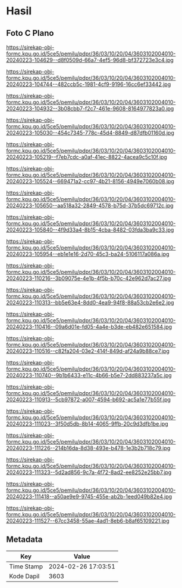 # Hasil

## Foto C Plano

https://sirekap-obj-formc.kpu.go.id/5ce5/pemilu/pdpr/36/03/10/20/04/3603102004010-20240223-104629--d8f0509d-66a7-4ef5-96d8-bf372723e3c4.jpg

https://sirekap-obj-formc.kpu.go.id/5ce5/pemilu/pdpr/36/03/10/20/04/3603102004010-20240223-104744--482ccb5c-1981-4cf9-9196-16cc6ef33442.jpg

https://sirekap-obj-formc.kpu.go.id/5ce5/pemilu/pdpr/36/03/10/20/04/3603102004010-20240223-104932--3b08cbb7-f2c7-461e-9608-8164977823a0.jpg

https://sirekap-obj-formc.kpu.go.id/5ce5/pemilu/pdpr/36/03/10/20/04/3603102004010-20240223-105030--454c7345-778c-45d4-8849-d87dfb01160d.jpg

https://sirekap-obj-formc.kpu.go.id/5ce5/pemilu/pdpr/36/03/10/20/04/3603102004010-20240223-105219--f7eb7cdc-a0af-41ec-8822-4acea9c5c10f.jpg

https://sirekap-obj-formc.kpu.go.id/5ce5/pemilu/pdpr/36/03/10/20/04/3603102004010-20240223-105524--669471a2-cc97-4b21-8156-4949e7060b08.jpg

https://sirekap-obj-formc.kpu.go.id/5ce5/pemilu/pdpr/36/03/10/20/04/3603102004010-20240223-105650--aa518a32-2849-4578-b75d-37b5dc69712c.jpg

https://sirekap-obj-formc.kpu.go.id/5ce5/pemilu/pdpr/36/03/10/20/04/3603102004010-20240223-105840--4f9d33a4-8b15-4cba-8482-03fda3ba9c33.jpg

https://sirekap-obj-formc.kpu.go.id/5ce5/pemilu/pdpr/36/03/10/20/04/3603102004010-20240223-105954--eb1e1e16-2d70-45c3-ba24-5106117a086a.jpg

https://sirekap-obj-formc.kpu.go.id/5ce5/pemilu/pdpr/36/03/10/20/04/3603102004010-20240223-110216--3b09075e-4e1b-4f5b-b70c-42e962d7ac27.jpg

https://sirekap-obj-formc.kpu.go.id/5ce5/pemilu/pdpr/36/03/10/20/04/3603102004010-20240223-110313--bb5e63e4-8dd0-4ea9-94f8-88a53cb2e6e2.jpg

https://sirekap-obj-formc.kpu.go.id/5ce5/pemilu/pdpr/36/03/10/20/04/3603102004010-20240223-110416--09a6d01e-fd05-4a4e-b3de-eb482e651584.jpg

https://sirekap-obj-formc.kpu.go.id/5ce5/pemilu/pdpr/36/03/10/20/04/3603102004010-20240223-110516--c82fa204-03e2-414f-849d-af24a9b88ce7.jpg

https://sirekap-obj-formc.kpu.go.id/5ce5/pemilu/pdpr/36/03/10/20/04/3603102004010-20240223-110740--9b1b6433-e11c-4b66-b5e7-2dd883237a5c.jpg

https://sirekap-obj-formc.kpu.go.id/5ce5/pemilu/pdpr/36/03/10/20/04/3603102004010-20240223-110913--5cb97872-a007-4594-b692-ac5a1e77b55f.jpg

https://sirekap-obj-formc.kpu.go.id/5ce5/pemilu/pdpr/36/03/10/20/04/3603102004010-20240223-111023--3f50d5db-8b14-4065-9ffb-20c9d3dfb1be.jpg

https://sirekap-obj-formc.kpu.go.id/5ce5/pemilu/pdpr/36/03/10/20/04/3603102004010-20240223-111226--214b16da-8d38-493e-b478-1e3b2b718c79.jpg

https://sirekap-obj-formc.kpu.go.id/5ce5/pemilu/pdpr/36/03/10/20/04/3603102004010-20240223-111323--5d2ad856-9c7a-4f72-8ad2-ee8252e25bb7.jpg

https://sirekap-obj-formc.kpu.go.id/5ce5/pemilu/pdpr/36/03/10/20/04/3603102004010-20240223-111418--a50ae9e9-9745-455e-ab2b-1eed049b82e4.jpg

https://sirekap-obj-formc.kpu.go.id/5ce5/pemilu/pdpr/36/03/10/20/04/3603102004010-20240223-111527--67cc3458-55ae-4ad1-8eb6-b8af65109221.jpg


## Metadata

| Key        | Value               |
| ---------- | ------------------- |
| Time Stamp | 2024-02-26 17:03:51 |
| Kode Dapil | 3603                |



